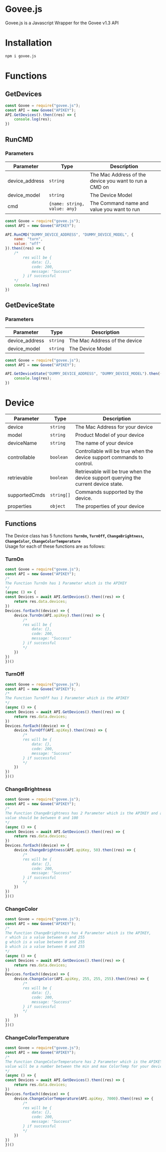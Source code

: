 # Govee.js
 Govee.js is a Javascript Wrapper for the Govee v1.3 API

 # Installation
 ```bash
 npm i govee.js
```
# Functions
## GetDevices
```javascript
const Govee = require("govee.js");
const API = new Govee("APIKEY");
API.GetDevices().then((res) => {
    console.log(res);
})
```

## RunCMD
### Parameters
| Parameter | Type | Description |
| --------- | ---- | ----------- |
| device_address | `string` | The Mac Address of the device you want to run a CMD on |
| device_model | `string` | The Device Model |
| cmd | `{name: string, value: any}` | The Command name and value you want to run |
```javascript
const Govee = require("govee.js");
const API = new Govee("APIKEY");

API.RunCMD("DUMMY_DEVICE_ADDRESS", "DUMMY_DEVICE_MODEL", {
    name: "turn",
    value: "off"
}).then((res) => {
    /*
        res will be {
            data: {},
            code: 200,
            message: "Success"
        } if successful
    */
    console.log(res)
})
```
## GetDeviceState
### Parameters
| Parameter | Type | Description |
| --------- | ---- | ----------- |
| device_address | `string` | The Mac Address of the device |
| device_model | `string` | The Device Model |

```javascript
const Govee = require("govee.js");
const API = new Govee("APIKEY");

API.GetDeviceState("DUMMY_DEVICE_ADDRESS", "DUMMY_DEVICE_MODEL").then((res) => {
    console.log(res);
})
```

# Device
| Parameter | Type | Description |
| --------- | ---- | ----------- |
| device | `string` | The Mac Address for your device
| model | `string` | Product Model of your device |
| deviceName | `string` | The name of your device |
| controllable | `boolean` | Controllable will be true when the device support commands to control. |
| retrievable | `boolean` | Retrievable will be true when the device support querying the current device state.|
| supportedCmds | `string[]` | Commands supported by the device. |
| properties | `object` | The properties of your device |

## Functions
The Device class has 5 functions **`TurnOn`, `TurnOff`, `ChangeBrightness`, `ChangeColor`, `ChangeColorTemperature`** <br>
Usage for each of these functions are as follows:

### TurnOn
```javascript
const Govee = require("govee.js");
const API = new Govee("APIKEY");
/*
The Function TurnOn has 1 Parameter which is the APIKEY
*/
(async () => {
const Devices = await API.GetDevices().then((res) => {
    return res.data.devices;
})
Devices.forEach((device) => {
    device.TurnOn(API.apiKey).then((res) => {
        /*
        res will be {
            data: {},
            code: 200,
            message: "Success"
        } if successful
        */
    })
})
})()
```
### TurnOff
```javascript
const Govee = require("govee.js");
const API = new Govee("APIKEY");
/*
The Function TurnOff has 1 Parameter which is the APIKEY
*/
(async () => {
const Devices = await API.GetDevices().then((res) => {
    return res.data.devices;
})
Devices.forEach((device) => {
    device.TurnOff(API.apiKey).then((res) => {
        /*
        res will be {
            data: {},
            code: 200,
            message: "Success"
        } if successful
        */
    })
})
})()
```
### ChangeBrightness
```javascript
const Govee = require("govee.js");
const API = new Govee("APIKEY");
/*
The Function ChangeBrightness has 2 Parameter which is the APIKEY and a value;
value should be between 0 and 100
*/
(async () => {
const Devices = await API.GetDevices().then((res) => {
    return res.data.devices;
})
Devices.forEach((device) => {
    device.ChangeBrightness(API.apiKey, 50).then((res) => {
        /*
        res will be {
            data: {},
            code: 200,
            message: "Success"
        } if successful
        */
    })
})
})()
```
### ChangeColor
```javascript
const Govee = require("govee.js");
const API = new Govee("APIKEY");
/*
The Function ChangeBrightness has 4 Parameter which is the APIKEY,
r which is a value between 0 and 255
g which is a value between 0 and 255
b which is a value between 0 and 255
*/
(async () => {
const Devices = await API.GetDevices().then((res) => {
    return res.data.devices;
})
Devices.forEach((device) => {
    device.ChangeColor(API.apiKey, 255, 255, 255).then((res) => {
        /*
        res will be {
            data: {},
            code: 200,
            message: "Success"
        } if successful
        */
    })
})
})()
```
### ChangeColorTemperature
```javascript
const Govee = require("govee.js");
const API = new Govee("APIKEY");
/*
The Function ChangeColorTemperature has 2 Parameter which is the APIKEY and value;
value will be a number between the min and max ColorTemp for your device you can get this in the properties of the device
*/
(async () => {
const Devices = await API.GetDevices().then((res) => {
    return res.data.devices;
})
Devices.forEach((device) => {
    device.ChangeColorTemperature(API.apiKey, 7000).then((res) => {
        /*
        res will be {
            data: {},
            code: 200,
            message: "Success"
        } if successful
        */
    })
})
})()
```


